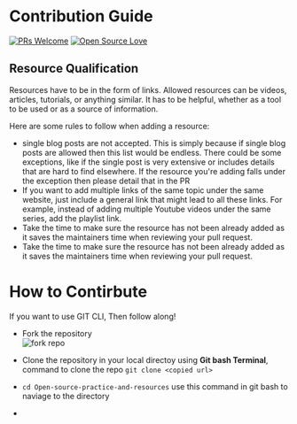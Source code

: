 # Contribution Guide
[![PRs Welcome](https://img.shields.io/badge/PRs-welcome-brightgreen.svg?style=flat-square)](https://makeapullrequest.com)
[![Open Source Love](https://firstcontributions.github.io/open-source-badges/badges/open-source-v1/open-source.svg)](https://github.com/firstcontributions/open-source-badges)

## Resource Qualification
Resources have to be in the form of links. Allowed resources can be videos, articles, tutorials, or anything similar. It has to be helpful, whether as a tool to be used or as a source of information.

Here are some rules to follow when adding a resource: 

* single blog posts are not accepted. This is simply because if single blog posts are allowed then this list would be endless. There could be some exceptions, like if the single post is very extensive or includes details that are hard to find elsewhere. If the resource you're adding falls under the exception then please detail that in the PR
* If you want to add multiple links of the same topic under the same website, just include a general link that might lead to all these links. For example, instead of adding multiple Youtube videos under the same series, add the playlist link.
* Take the time to make sure the resource has not been already added as it saves the maintainers time when reviewing your pull request.
* Take the time to make sure the resource has not been already added as it saves the maintainers time when reviewing your pull request.


# How to Contirbute
If you want to use GIT CLI, Then follow along!

* Fork the repository  
![fork repo](https://user-images.githubusercontent.com/75534912/189517485-d55527ac-9691-4a06-ab4c-d062eb9f2b0f.jpg)

* Clone the repository in your local directoy using **Git bash Terminal**, command to clone the repo `git clone <copied url>`
* `cd Open-source-practice-and-resources` use this command in git bash to naviage to the directory
* 
